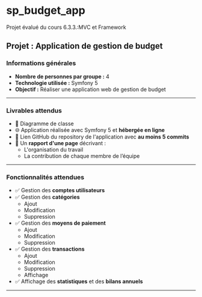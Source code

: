 # sp_budget_app
Projet évalué du cours 6.3.3.:MVC et Framework


## Projet : Application de gestion de budget

### Informations générales

- **Nombre de personnes par groupe :** 4  
- **Technologie utilisée :** Symfony 5  
- **Objectif :** Réaliser une application web de gestion de budget

---

### Livrables attendus

- 📄 Diagramme de classe
- 🌐 Application réalisée avec Symfony 5 et **hébergée en ligne**
- 🔗 Lien GitHub du repository de l'application avec **au moins 5 commits**
- 📝 Un **rapport d'une page** décrivant :
  - L'organisation du travail
  - La contribution de chaque membre de l’équipe

---

### Fonctionnalités attendues

- ✅ Gestion des **comptes utilisateurs**
- ✅ Gestion des **catégories**
  - Ajout
  - Modification
  - Suppression
- ✅ Gestion des **moyens de paiement**
  - Ajout
  - Modification
  - Suppression
- ✅ Gestion des **transactions**
  - Ajout
  - Modification
  - Suppression
  - Affichage
- ✅ Affichage des **statistiques** et des **bilans annuels**

---
